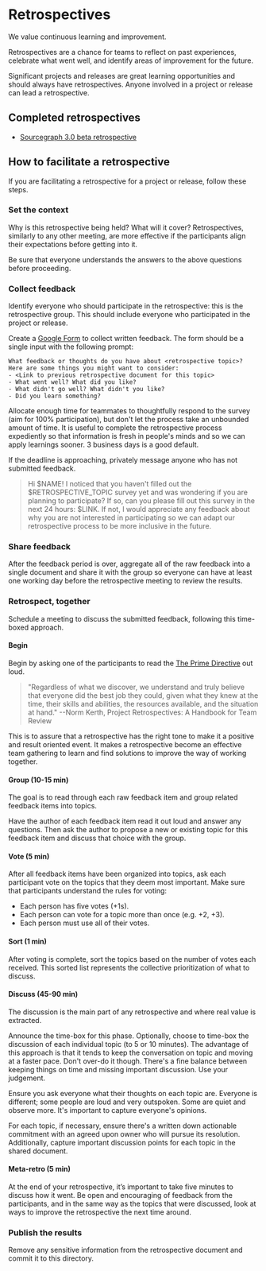 # Retrospectives

We value continuous learning and improvement.

Retrospectives are a chance for teams to reflect on past experiences, celebrate what went well, and identify areas of improvement for the future.

Significant projects and releases are great learning opportunities and should always have retrospectives. Anyone involved in a project or release can lead a retrospective.

## Completed retrospectives

<!--
Add links to completed retrospective docs here. These are publicly visible, so make sure they don't include anything sensitive.
-->

- [Sourcegraph 3.0 beta retrospective](3_0_beta.md)

## How to facilitate a retrospective

If you are facilitating a retrospective for a project or release, follow these steps.

### Set the context

Why is this retrospective being held? What will it cover? Retrospectives, similarly to any other meeting, are more effective if the participants align their expectations before getting into it.

Be sure that everyone understands the answers to the above questions before proceeding.

### Collect feedback

Identify everyone who should participate in the retrospective: this is the retrospective group. This should include everyone who participated in the project or release.

Create a [Google Form](https://docs.google.com/forms) to collect written feedback. The form should be a single input with the following prompt:
```
What feedback or thoughts do you have about <retrospective topic>? Here are some things you might want to consider:
- <Link to previous retrospective document for this topic>
- What went well? What did you like?
- What didn't go well? What didn't you like?
- Did you learn something?
```

Allocate enough time for teammates to thoughtfully respond to the survey (aim for 100% participation), but don't let the process take an unbounded amount of time. It is useful to complete the retrospective process expediently so that information is fresh in people's minds and so we can apply learnings sooner. 3 business days is a good default.

If the deadline is approaching, privately message anyone who has not submitted feedback.

> Hi $NAME! I noticed that you haven't filled out the $RETROSPECTIVE_TOPIC survey yet and was wondering if you are planning to participate? If so, can you please fill out this survey in the next 24 hours: $LINK. If not, I would appreciate any feedback about why you are not interested in participating so we can adapt our retrospective process to be more inclusive in the future.

### Share feedback

After the feedback period is over, aggregate all of the raw feedback into a single document and share it with the group so everyone can have at least one working day before the retrospective meeting to review the results.

### Retrospect, together

Schedule a meeting to discuss the submitted feedback, following this time-boxed approach.

#### Begin

Begin by asking one of the participants to read the [The Prime Directive](http://retrospectivewiki.org/index.php?title=The_Prime_Directive) out loud.

> "Regardless of what we discover, we understand and truly believe that everyone did the best job they could, given what they knew at the time, their skills and abilities, the resources available, and the situation at hand."
> --Norm Kerth, Project Retrospectives: A Handbook for Team Review

This is to assure that a retrospective has the right tone to make it a positive and result oriented event. It makes a retrospective become an effective team gathering to learn and find solutions to improve the way of working together.

#### Group (10-15 min)

The goal is to read through each raw feedback item and group related feedback items into topics.

Have the author of each feedback item read it out loud and answer any questions. Then ask the author to propose a new or existing topic for this feedback item and discuss that choice with the group.

#### Vote (5 min)

After all feedback items have been organized into topics, ask each participant vote on the topics that they deem most important. Make sure that participants understand the rules for voting:

- Each person has five votes (+1s).
- Each person can vote for a topic more than once (e.g. +2, +3).
- Each person must use all of their votes.

#### Sort (1 min)

After voting is complete, sort the topics based on the number of votes each received. This sorted list represents the collective prioritization of what to discuss.

#### Discuss (45-90 min)

The discussion is the main part of any retrospective and where real value is extracted.

Announce the time-box for this phase. Optionally, choose to time-box the discussion of each individual topic (to 5 or 10 minutes). The advantage of this approach is that it tends to keep the conversation on topic and moving at a faster pace. Don't over-do it though. There's a fine balance between keeping things on time and missing important discussion. Use your judgement.

Ensure you ask everyone what their thoughts on each topic are. Everyone is different; some people are loud and very outspoken. Some are quiet and observe more. It's important to capture everyone's opinions.

For each topic, if necessary, ensure there's a written down actionable commitment with an agreed upon owner who will pursue its resolution. Additionally, capture important discussion points for each topic in the shared document.

#### Meta-retro (5 min)

At the end of your retrospective, it’s important to take five minutes to discuss how it went. Be open and encouraging of feedback from the participants, and in the same way as the topics that were discussed, look at ways to improve the retrospective the next time around.

### Publish the results

Remove any sensitive information from the retrospective document and commit it to this directory.
